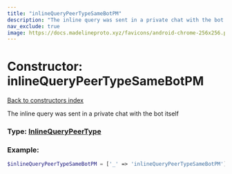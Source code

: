 ```yaml
---
title: "inlineQueryPeerTypeSameBotPM"
description: "The inline query was sent in a private chat with the bot itself"
nav_exclude: true
image: https://docs.madelineproto.xyz/favicons/android-chrome-256x256.png
---
```

# Constructor: inlineQueryPeerTypeSameBotPM  
[Back to constructors index](/API_docs/constructors/index.html)



The inline query was sent in a private chat with the bot itself




### Type: [InlineQueryPeerType](/API_docs/types/InlineQueryPeerType.html)


### Example:

```php
$inlineQueryPeerTypeSameBotPM = ['_' => 'inlineQueryPeerTypeSameBotPM'];
```  
